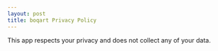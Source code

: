 ```yaml
---
layout: post
title: boqart Privacy Policy
---
```


This app respects your privacy and does not collect any of your data.
